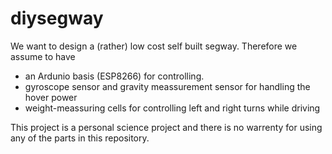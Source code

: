 # diysegway

We want to design a (rather) low cost self built segway. Therefore we assume to have 

- an Ardunio basis (ESP8266) for controlling. 
- gyroscope sensor and gravity meassurement sensor for handling the hover power
- weight-meassuring cells for controlling left and right turns while driving

This project is a personal science project and there is no warrenty for using any of the parts in this repository.
